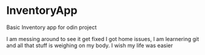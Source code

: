 # InventoryApp
Basic Inventory app for odin project

I am messing around to see it get fixed I got home issues, I am learnering git and all that stuff is weighing on my body.
I wish my life was easier
